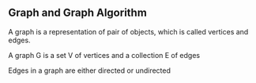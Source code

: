 ## Graph and Graph Algorithm
A graph is a representation of pair of objects, which is called vertices and edges.

A graph G is a set V of vertices and a collection E of edges

Edges in a graph are either directed or undirected